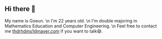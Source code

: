 ## Hi there 👋
My name is Goeun. \n
I'm 22 years old. \n
I'm double majoring in Mathematics Education and Computer Engineering. \n
Feel free to contact me thdrhdms1@naver.com if you want to talk😄.
<!--
**goeunu/goeunu** is a ✨ _special_ ✨ repository because its `README.md` (this file) appears on your GitHub profile.

Here are some ideas to get you started:

- 🔭 I’m currently working on ...
- 🌱 I’m currently learning ...
- 👯 I’m looking to collaborate on ...
- 🤔 I’m looking for help with ...
- 💬 Ask me about ...
- 📫 How to reach me: ...
- 😄 Pronouns: ...
- ⚡ Fun fact: ...
-->
